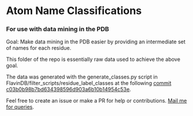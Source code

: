 # Atom Name Classifications
### For use with data mining in the PDB

Goal: Make data mining in the PDB easier by providing an intermediate set of names for each residue.

This folder of the repo is essentially raw data used to achieve the above goal.

The data was generated with the generate_classes.py script in FlavinDB/filter_scripts/residue_label_classes at the following [commit c03b0b98b7bd634398596d903a6b10b14954c53e](https://github.com/FlavoInformatics/FlavinDB/commit/c03b0b98b7bd634398596d903a6b10b14954c53e).

Feel free to create an issue or make a PR for help or contributions. [Mail me for queries](https://github.com/Ramanujamin).  
